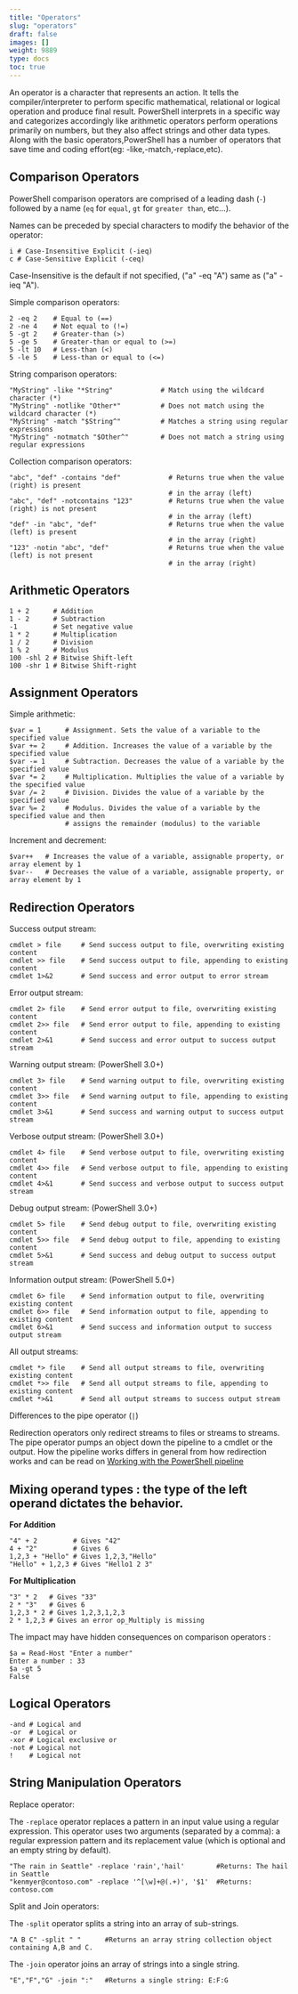 ```yaml
---
title: "Operators"
slug: "operators"
draft: false
images: []
weight: 9889
type: docs
toc: true
---
```


An operator is a character that represents an action. It tells the compiler/interpreter to perform specific mathematical, relational or logical operation and produce final result. PowerShell interprets in a specific way and categorizes accordingly like arithmetic operators perform operations primarily on numbers, but they also affect strings and other data types. Along with the basic operators,PowerShell has a number of operators that save time and coding effort(eg: -like,-match,-replace,etc).

## Comparison Operators
PowerShell comparison operators are comprised of a leading dash (`-`) followed by a name (`eq` for `equal`, `gt` for `greater than`, etc...). 

Names can be preceded by special characters to modify the behavior of the operator:

    i # Case-Insensitive Explicit (-ieq)
    c # Case-Sensitive Explicit (-ceq)

Case-Insensitive is the default if not specified, ("a" -eq "A") same as ("a" -ieq "A").

Simple comparison operators:

    2 -eq 2    # Equal to (==)
    2 -ne 4    # Not equal to (!=)
    5 -gt 2    # Greater-than (>)
    5 -ge 5    # Greater-than or equal to (>=)
    5 -lt 10   # Less-than (<)
    5 -le 5    # Less-than or equal to (<=)

String comparison operators:

    "MyString" -like "*String"            # Match using the wildcard character (*)
    "MyString" -notlike "Other*"          # Does not match using the wildcard character (*)
    "MyString" -match "$String^"          # Matches a string using regular expressions
    "MyString" -notmatch "$Other^"        # Does not match a string using regular expressions

Collection comparison operators:

    "abc", "def" -contains "def"            # Returns true when the value (right) is present
                                            # in the array (left)
    "abc", "def" -notcontains "123"         # Returns true when the value (right) is not present
                                            # in the array (left)
    "def" -in "abc", "def"                  # Returns true when the value (left) is present
                                            # in the array (right)
    "123" -notin "abc", "def"               # Returns true when the value (left) is not present
                                            # in the array (right)

## Arithmetic Operators
    1 + 2      # Addition
    1 - 2      # Subtraction
    -1         # Set negative value
    1 * 2      # Multiplication
    1 / 2      # Division
    1 % 2      # Modulus
    100 -shl 2 # Bitwise Shift-left
    100 -shr 1 # Bitwise Shift-right

## Assignment Operators
Simple arithmetic:

    $var = 1      # Assignment. Sets the value of a variable to the specified value
    $var += 2     # Addition. Increases the value of a variable by the specified value
    $var -= 1     # Subtraction. Decreases the value of a variable by the specified value
    $var *= 2     # Multiplication. Multiplies the value of a variable by the specified value
    $var /= 2     # Division. Divides the value of a variable by the specified value
    $var %= 2     # Modulus. Divides the value of a variable by the specified value and then
                  # assigns the remainder (modulus) to the variable

Increment and decrement:

    $var++   # Increases the value of a variable, assignable property, or array element by 1
    $var--   # Decreases the value of a variable, assignable property, or array element by 1

## Redirection Operators
Success output stream:

    cmdlet > file     # Send success output to file, overwriting existing content
    cmdlet >> file    # Send success output to file, appending to existing content
    cmdlet 1>&2       # Send success and error output to error stream

Error output stream:

    cmdlet 2> file    # Send error output to file, overwriting existing content
    cmdlet 2>> file   # Send error output to file, appending to existing content
    cmdlet 2>&1       # Send success and error output to success output stream

Warning output stream: (PowerShell 3.0+)

    cmdlet 3> file    # Send warning output to file, overwriting existing content
    cmdlet 3>> file   # Send warning output to file, appending to existing content
    cmdlet 3>&1       # Send success and warning output to success output stream

Verbose output stream: (PowerShell 3.0+)

    cmdlet 4> file    # Send verbose output to file, overwriting existing content
    cmdlet 4>> file   # Send verbose output to file, appending to existing content
    cmdlet 4>&1       # Send success and verbose output to success output stream

Debug output stream: (PowerShell 3.0+)

    cmdlet 5> file    # Send debug output to file, overwriting existing content
    cmdlet 5>> file   # Send debug output to file, appending to existing content
    cmdlet 5>&1       # Send success and debug output to success output stream

Information output stream: (PowerShell 5.0+)

    cmdlet 6> file    # Send information output to file, overwriting existing content
    cmdlet 6>> file   # Send information output to file, appending to existing content
    cmdlet 6>&1       # Send success and information output to success output stream 

All output streams:

    cmdlet *> file    # Send all output streams to file, overwriting existing content
    cmdlet *>> file   # Send all output streams to file, appending to existing content
    cmdlet *>&1       # Send all output streams to success output stream

Differences to the pipe operator (`|`)

Redirection operators only redirect streams to files or streams to streams. The pipe operator pumps an object down the pipeline to a cmdlet or the output. How the pipeline works differs in general from how redirection works and can be read on [Working with the PowerShell pipeline](https://www.wikiod.com/powershell/working-with-the-powershell-pipeline)

## Mixing operand types : the type of the left operand dictates the behavior.
**For Addition**

    "4" + 2         # Gives "42"
    4 + "2"         # Gives 6
    1,2,3 + "Hello" # Gives 1,2,3,"Hello"
    "Hello" + 1,2,3 # Gives "Hello1 2 3"

**For Multiplication**

    "3" * 2   # Gives "33"
    2 * "3"   # Gives 6
    1,2,3 * 2 # Gives 1,2,3,1,2,3
    2 * 1,2,3 # Gives an error op_Multiply is missing

The impact may have hidden consequences on comparison operators :

    $a = Read-Host "Enter a number"
    Enter a number : 33
    $a -gt 5
    False



## Logical Operators
    -and # Logical and
    -or  # Logical or
    -xor # Logical exclusive or
    -not # Logical not
    !    # Logical not

## String Manipulation Operators
Replace operator:

The `-replace` operator replaces a pattern in an input value using a regular expression. This operator uses two arguments (separated by a comma): a regular expression pattern and its replacement value (which is optional and an empty string by default).

    "The rain in Seattle" -replace 'rain','hail'        #Returns: The hail in Seattle
    "kenmyer@contoso.com" -replace '^[\w]+@(.+)', '$1'  #Returns: contoso.com

Split and Join operators:

The `-split` operator splits a string into an array of sub-strings.

    "A B C" -split " "      #Returns an array string collection object containing A,B and C.

The `-join` operator joins an array of strings into a single string.

    "E","F","G" -join ":"   #Returns a single string: E:F:G


